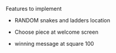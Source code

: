 Features to implement

- RANDOM snakes and ladders location

- Choose piece at welcome screen

- winning message at square 100

